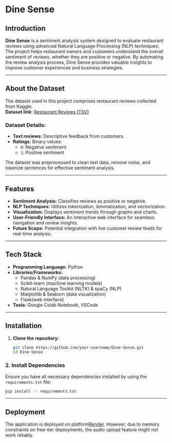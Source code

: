 # Dine Sense

## Introduction
**Dine Sense** is a sentiment analysis system designed to evaluate restaurant reviews using advanced Natural Language Processing (NLP) techniques. The project helps restaurant owners and customers understand the overall sentiment of reviews, whether they are positive or negative. By automating the review analysis process, Dine Sense provides valuable insights to improve customer experiences and business strategies.

---

## About the Dataset
The dataset used in this project comprises restaurant reviews collected from Kaggle.  
**Dataset link:** [Restaurant Reviews (TSV)](https://www.kaggle.com/datasets/maher3id/restaurant-reviewstsv/data)

### Dataset Details:
- **Text reviews:** Descriptive feedback from customers.
- **Ratings:** Binary values:  
  - `0`: Negative sentiment  
  - `1`: Positive sentiment  

The dataset was preprocessed to clean text data, remove noise, and tokenize sentences for effective sentiment analysis.

---

## Features
- **Sentiment Analysis:** Classifies reviews as positive or negative.
- **NLP Techniques:** Utilizes tokenization, lemmatization, and vectorization.
- **Visualization:** Displays sentiment trends through graphs and charts.
- **User-Friendly Interface:** An interactive web interface for seamless navigation and review insights.
- **Future Scope:** Potential integration with live customer review feeds for real-time analysis.

---

## Tech Stack
- **Programming Language:** Python
- **Libraries/Frameworks:**
  - Pandas & NumPy (data processing)
  - Scikit-learn (machine learning models)
  - Natural Language Toolkit (NLTK) & spaCy (NLP)
  - Matplotlib & Seaborn (data visualization)
  - Flask(web interface)
- **Tools:** Google Colab Notebook, VSCode

---

## Installation
1. **Clone the repository:**
   ```bash
   git clone https://github.com/your-username/Dine-Sense.git
   cd Dine-Sense
   
### 2. Install Dependencies
Ensure you have all necessary dependencies installed by using the `requirements.txt` file:
```bash
pip install -r requirements.txt
```

---
## **Deployment**
The application is deployed on platform[Render](https://render.com). However, due to memory constraints on free-tier deployments, the audio upload feature might not work reliably.
